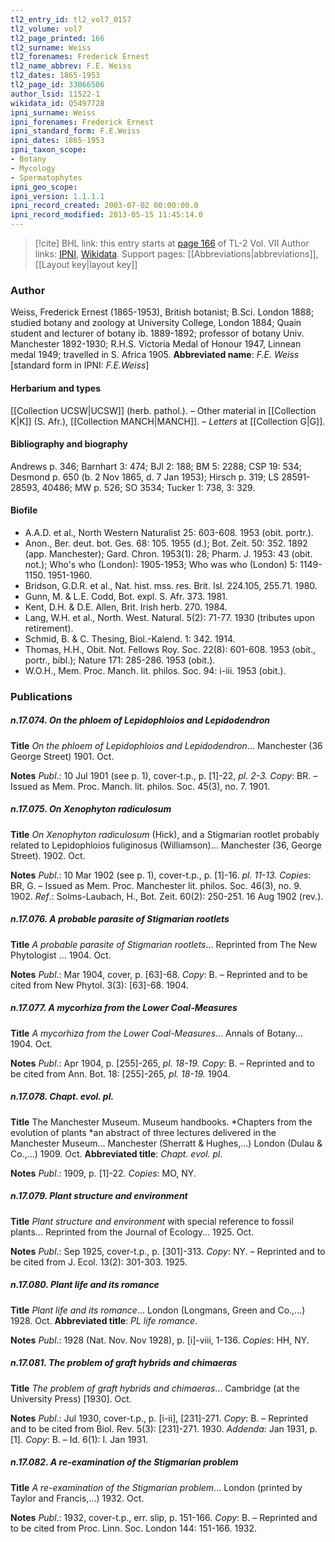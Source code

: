 ```yaml
---
tl2_entry_id: tl2_vol7_0157
tl2_volume: vol7
tl2_page_printed: 166
tl2_surname: Weiss
tl2_forenames: Frederick Ernest
tl2_name_abbrev: F.E. Weiss
tl2_dates: 1865-1953
tl2_page_id: 33066506
author_lsid: 11522-1
wikidata_id: Q5497728
ipni_surname: Weiss
ipni_forenames: Frederick Ernest
ipni_standard_form: F.E.Weiss
ipni_dates: 1865-1953
ipni_taxon_scope: 
- Botany
- Mycology
- Spermatophytes
ipni_geo_scope: 
ipni_version: 1.1.1.1
ipni_record_created: 2003-07-02 00:00:00.0
ipni_record_modified: 2013-05-15 11:45:14.0
---
```


> [!cite] BHL link: this entry starts at [page 166](https://www.biodiversitylibrary.org/page/33066506) of TL-2 Vol. VII
> Author links: [IPNI](https://www.ipni.org/a/11522-1), [Wikidata](https://www.wikidata.org/wiki/Q5497728). Support pages: [[Abbreviations|abbreviations]], [[Layout key|layout key]]

### Author

Weiss, Frederick Ernest (1865-1953), British botanist; B.Sci. London 1888; studied botany and zoology at University College, London 1884; Quain student and lecturer of botany ib. 1889-1892; professor of botany Univ. Manchester 1892-1930; R.H.S. Victoria Medal of Honour 1947, Linnean medal 1949; travelled in S. Africa 1905. 
**Abbreviated name**: *F.E. Weiss* \[standard form in IPNI: *F.E.Weiss*\]

#### Herbarium and types

[[Collection UCSW|UCSW]] (herb. pathol.). – Other material in [[Collection K|K]] (S. Afr.), [[Collection MANCH|MANCH]]. – *Letters* at [[Collection G|G]].

#### Bibliography and biography

Andrews p. 346; Barnhart 3: 474; BJI 2: 188; BM 5: 2288; CSP 19: 534; Desmond p. 650 (b. 2 Nov 1865, d. 7 Jan 1953); Hirsch p. 319; LS 28591-28593, 40486; MW p. 526; SO 3534; Tucker 1: 738, 3: 329.

#### Biofile

- A.A.D. et al., North Western Naturalist 25: 603-608. 1953 (obit. portr.).
- Anon., Ber. deut. bot. Ges. 68: 105. 1955 (d.); Bot. Zeit. 50: 352. 1892 (app. Manchester); Gard. Chron. 1953(1): 28; Pharm. J. 1953: 43 (obit. not.); Who's who (London): 1905-1953; Who was who (London) 5: 1149-1150. 1951-1960.
- Bridson, G.D.R. et al., Nat. hist. mss. res. Brit. Isl. 224.105, 255.71. 1980.
- Gunn, M. & L.E. Codd, Bot. expl. S. Afr. 373. 1981.
- Kent, D.H. & D.E. Allen, Brit. Irish herb. 270. 1984.
- Lang, W.H. et al., North. West. Natural. 5(2): 71-77. 1930 (tributes upon retirement).
- Schmid, B. & C. Thesing, Biol.-Kalend. 1: 342. 1914.
- Thomas, H.H., Obit. Not. Fellows Roy. Soc. 22(8): 601-608. 1953 (obit., portr., bibl.); Nature 171: 285-286. 1953 (obit.).
- W.O.H., Mem. Proc. Manch. lit. philos. Soc. 94: i-iii. 1953 (obit.).

### Publications

##### n.17.074. On the phloem of Lepidophloios and Lepidodendron

**Title**
*On the phloem of Lepidophloios and Lepidodendron*... Manchester (36 George Street) 1901. Oct.

**Notes**
*Publ*.: 10 Jul 1901 (see p. 1), cover-t.p., p. \[1\]-22, *pl. 2-3. Copy*: BR. – Issued as Mem. Proc. Manch. lit. philos. Soc. 45(3), no. 7. 1901.

##### n.17.075. On Xenophyton radiculosum

**Title**
*On Xenophyton radiculosum* (Hick), and a Stigmarian rootlet probably related to Lepidophloios fuliginosus (Williamson)... Manchester (36, George Street). 1902. Oct.

**Notes**
*Publ*.: 10 Mar 1902 (see p. 1), cover-t.p., p. \[1\]-16. *pl. 11-13. Copies*: BR, G. – Issued as Mem. Proc. Manchester lit. philos. Soc. 46(3), no. 9. 1902.
*Ref*.: Solms-Laubach, H., Bot. Zeit. 60(2): 250-251. 16 Aug 1902 (rev.).

##### n.17.076. A probable parasite of Stigmarian rootlets

**Title**
*A probable parasite of Stigmarian rootlets*... Reprinted from The New Phytologist ... 1904. Oct.

**Notes**
*Publ*.: Mar 1904, cover, p. \[63\]-68. *Copy*: B. – Reprinted and to be cited from New Phytol. 3(3): \[63\]-68. 1904.

##### n.17.077. A mycorhiza from the Lower Coal-Measures

**Title**
*A mycorhiza from the Lower Coal-Measures*... Annals of Botany... 1904. Oct.

**Notes**
*Publ*.: Apr 1904, p. \[255\]-265, *pl. 18-19. Copy*: B. – Reprinted and to be cited from Ann. Bot. 18: \[255\]-265, *pl. 18-19.* 1904.

##### n.17.078. Chapt. evol. pl.

**Title**
The Manchester Museum. Museum handbooks. *Chapters from the evolution of plants *an abstract of three lectures delivered in the Manchester Museum... Manchester (Sherratt & Hughes,...) London (Dulau & Co.,...) 1909. Oct.
**Abbreviated title**: *Chapt. evol. pl.*

**Notes**
*Publ*.: 1909, p. \[1\]-22. *Copies*: MO, NY.

##### n.17.079. Plant structure and environment

**Title**
*Plant structure and environment* with special reference to fossil plants... Reprinted from the Journal of Ecology... 1925. Oct.

**Notes**
*Publ*.: Sep 1925, cover-t.p., p. \[301\]-313. *Copy*: NY. – Reprinted and to be cited from J. Ecol. 13(2): 301-303. 1925.

##### n.17.080. Plant life and its romance

**Title**
*Plant life and its romance*... London (Longmans, Green and Co.,...) 1928. Oct.
**Abbreviated title**: *PL life romance*.

**Notes**
*Publ*.: 1928 (Nat. Nov. Nov 1928), p. \[i\]-viii, 1-136. *Copies*: HH, NY.

##### n.17.081. The problem of graft hybrids and chimaeras

**Title**
*The problem of graft hybrids and chimaeras*... Cambridge (at the University Press) \[1930\]. Oct.

**Notes**
*Publ*.: Jul 1930, cover-t.p., p. \[i-ii\], \[231\]-271. *Copy*: B. – Reprinted and to be cited from Biol. Rev. 5(3): \[231\]-271. 1930.
*Addenda*: Jan 1931, p. \[1\]. *Copy*: B. – Id. 6(1): I. Jan 1931.

##### n.17.082. A re-examination of the Stigmarian problem

**Title**
*A re-examination of the Stigmarian problem*... London (printed by Taylor and Francis,...) 1932. Oct.

**Notes**
*Publ*.: 1932, cover-t.p., err. slip, p. 151-166. *Copy*: B. – Reprinted and to be cited from Proc. Linn. Soc. London 144: 151-166. 1932.

